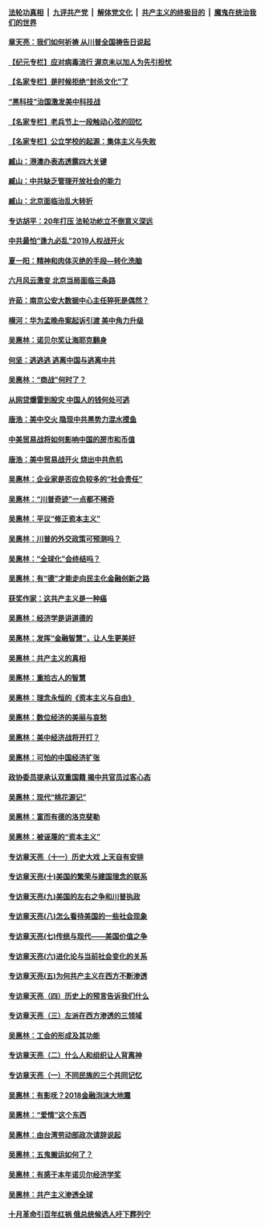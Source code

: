 ####  [法轮功真相](../../../../basic/blob/master/README.md?t=04101430) &nbsp;|&nbsp; [九评共产党](../../../../9ping.md/blob/master/README.md?t=04101430) &nbsp;|&nbsp; [解体党文化](../../../../jtdwh.md/blob/master/README.md?t=04101430)  &nbsp;|&nbsp; [共产主义的终极目的](../../../../gczydzjmd.md/blob/master/README.md?t=04101430) &nbsp;|&nbsp; [魔鬼在统治我们的世界](../../../../mgztzwmdsj.md/blob/master/README.md?t=04101430) 

#### [章天亮：我们如何祈祷 从川普全国祷告日说起](../pages/nsc423/n11944627.md?t=04101430) 

#### [【纪元专栏】应对病毒流行 渥京未以加人为先引担忧](../pages/nsc423/n11875714.md?t=04101430) 

#### [【名家专栏】是时候拒绝“封杀文化”了](../pages/nsc423/n11814093.md?t=04101430) 

#### [“黑科技”治国激发美中科技战](../pages/nsc423/n11638056.md?t=04101430) 

#### [【名家专栏】老兵节上一段触动心弦的回忆](../pages/nsc423/n11646016.md?t=04101430) 

#### [【名家专栏】公立学校的起源：集体主义与失败](../pages/nsc423/n11601833.md?t=04101430) 

#### [臧山：港澳办表态透露四大关键](../pages/nsc423/n11421628.md?t=04101430) 

#### [臧山：中共缺乏管理开放社会的能力](../pages/nsc423/n11407457.md?t=04101430) 

#### [臧山：北京面临治乱大转折](../pages/nsc423/n11406895.md?t=04101430) 

#### [专访胡平：20年打压 法轮功屹立不倒意义深远](../pages/nsc423/n11398800.md?t=04101430) 

#### [中共最怕“逢九必乱”2019人权战开火](../pages/nsc423/n11385248.md?t=04101430) 

#### [夏一阳：精神和肉体灭绝的手段—转化洗脑](../pages/nsc423/n11368250.md?t=04101430) 

#### [六月风云激变 北京当局面临三条路](../pages/nsc423/n11313668.md?t=04101430) 

#### [许茹：南京公安大数据中心主任猝死是偶然？](../pages/nsc423/n11064744.md?t=04101430) 

#### [横河：华为孟晚舟案起诉引渡 美中角力升级](../pages/nsc423/n11027230.md?t=04101430) 

#### [吴惠林：诺贝尔奖让海耶克翻身](../pages/nsc423/n10890049.md?t=04101430) 

#### [何坚：逃逃逃 逃离中国与逃离中共](../pages/nsc423/n10592891.md?t=04101430) 

#### [吴惠林：“商战”何时了？](../pages/nsc423/n10573558.md?t=04101430) 

#### [从网贷爆雷到股灾 中国人的钱何处可逃](../pages/nsc423/n10572800.md?t=04101430) 

#### [唐浩：美中交火 隐现中共黑势力混水摸鱼](../pages/nsc423/n10544040.md?t=04101430) 

#### [中美贸易战将如何影响中国的房市和币值](../pages/nsc423/n10543697.md?t=04101430) 

#### [唐浩：美中贸易战开火 烧出中共危机](../pages/nsc423/n10540126.md?t=04101430) 

#### [吴惠林：企业家是否应负较多的“社会责任”](../pages/nsc423/n10535022.md?t=04101430) 

#### [吴惠林：“川普奇迹”一点都不稀奇](../pages/nsc423/n10512808.md?t=04101430) 

#### [吴惠林：平议“修正资本主义”](../pages/nsc423/n10495724.md?t=04101430) 

#### [吴惠林：川普的外交政策可预测吗？](../pages/nsc423/n10462387.md?t=04101430) 

#### [吴惠林：“全球化”会终结吗？](../pages/nsc423/n10452838.md?t=04101430) 

#### [吴惠林：有“德”才能走向民主化金融创新之路](../pages/nsc423/n10432292.md?t=04101430) 

#### [获奖作家：这共产主义是一种癌](../pages/nsc423/n10431541.md?t=04101430) 

#### [吴惠林：经济学是讲道德的](../pages/nsc423/n10398014.md?t=04101430) 

#### [吴惠林：发挥“金融智慧”，让人生更美好](../pages/nsc423/n10375019.md?t=04101430) 

#### [吴惠林：共产主义的真相](../pages/nsc423/n10351394.md?t=04101430) 

#### [吴惠林：重拾古人的智慧](../pages/nsc423/n10337691.md?t=04101430) 

#### [吴惠林：理念永恒的《资本主义与自由》](../pages/nsc423/n10316274.md?t=04101430) 

#### [吴惠林：数位经济的美丽与哀愁](../pages/nsc423/n10292946.md?t=04101430) 

#### [吴惠林：美中经济战将开打？](../pages/nsc423/n10258825.md?t=04101430) 

#### [吴惠林：可怕的中国经济扩张](../pages/nsc423/n10219147.md?t=04101430) 

#### [政协委员提承认双重国籍 揭中共官员过客心态](../pages/nsc423/n10208809.md?t=04101430) 

#### [吴惠林：现代“桃花源记”](../pages/nsc423/n10185234.md?t=04101430) 

#### [吴惠林：富而有德的洛克斐勒](../pages/nsc423/n10142264.md?t=04101430) 

#### [吴惠林：被诬蔑的“资本主义”](../pages/nsc423/n10124816.md?t=04101430) 

#### [专访章天亮（十一）历史大戏 上天自有安排](../pages/nsc423/n10094905.md?t=04101430) 

#### [专访章天亮(十)美国的繁荣与建国理念的联系](../pages/nsc423/n10094899.md?t=04101430) 

#### [专访章天亮(九)美国的左右之争和川普执政](../pages/nsc423/n10094889.md?t=04101430) 

#### [专访章天亮(八)怎么看待美国的一些社会现象](../pages/nsc423/n10094857.md?t=04101430) 

#### [专访章天亮(七)传统与现代——美国价值之争](../pages/nsc423/n10093140.md?t=04101430) 

#### [专访章天亮(六)进化论与当前社会变化的关系](../pages/nsc423/n10092036.md?t=04101430) 

#### [专访章天亮(五)为何共产主义在西方不断渗透](../pages/nsc423/n10083620.md?t=04101430) 

#### [专访章天亮（四）历史上的预言告诉我们什么](../pages/nsc423/n10083606.md?t=04101430) 

#### [专访章天亮（三）左派在西方渗透的三领域](../pages/nsc423/n10081115.md?t=04101430) 

#### [吴惠林：工会的形成及其功能](../pages/nsc423/n10080633.md?t=04101430) 

#### [专访章天亮（二）什么人和组织让人背离神](../pages/nsc423/n10076637.md?t=04101430) 

#### [专访章天亮（一）不同民族的三个共同记忆](../pages/nsc423/n10074188.md?t=04101430) 

#### [吴惠林：有影呒？2018金融泡沫大地震](../pages/nsc423/n10040534.md?t=04101430) 

#### [吴惠林：“爱情”这个东西](../pages/nsc423/n10019423.md?t=04101430) 

#### [吴惠林：由台湾劳动部政次请辞说起](../pages/nsc423/n9979679.md?t=04101430) 

#### [吴惠林：五鬼搬运如何了？](../pages/nsc423/n9925338.md?t=04101430) 

#### [吴惠林：有感于本年诺贝尔经济学奖](../pages/nsc423/n9871883.md?t=04101430) 

#### [吴惠林：共产主义渗透全球](../pages/nsc423/n9812748.md?t=04101430) 

#### [十月革命引百年红祸 俄总统候选人吁下葬列宁](../pages/nsc423/n9810182.md?t=04101430) 

